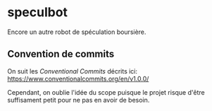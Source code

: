 # speculbot

Encore un autre robot de spéculation boursière.

## Convention de commits

On suit les *Conventional Commits* décrits ici: https://www.conventionalcommits.org/en/v1.0.0/

Cependant, on oublie l'idée du scope puisque le projet risque d'être suffisament petit pour ne pas en avoir de besoin.

